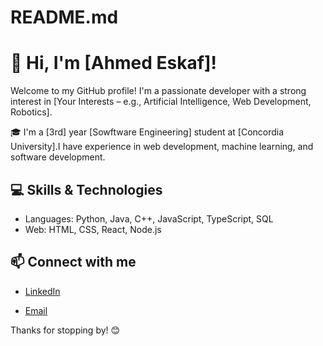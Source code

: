 # README.md
# 👋 Hi, I'm [Ahmed Eskaf]!

Welcome to my GitHub profile! I'm a passionate developer with a strong interest in [Your Interests – e.g., Artificial Intelligence, Web Development, Robotics].

🎓 I'm a [3rd] year [Sowftware Engineering] student at [Concordia University].I have experience in web development, machine learning, and software development.

## 💻 Skills & Technologies

- Languages: Python, Java, C++, JavaScript, TypeScript, SQL  
- Web: HTML, CSS, React, Node.js  

## 📫 Connect with me

- [LinkedIn](https://www.linkedin.com/in/ahmed-eskaf-5a845a2a1/)

- [Email](eskaf.ahmed@gmail.com)

Thanks for stopping by! 😊
